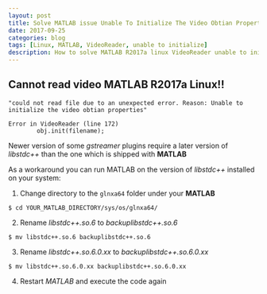 ```yaml
---
layout: post
title: Solve MATLAB issue Unable To Initialize The Video Obtian Properties
date: 2017-09-25
categories: blog
tags: [Linux, MATLAB, VideoReader, unable to initialize]
description: How to solve MATLAB R2017a linux VideoReader unable to initialize issue. 
---
```


## Cannot read video MATLAB R2017a Linux!!

```
"could not read file due to an unexpected error. Reason: Unable to initialize the video obtian properties"

Error in VideoReader (line 172)
		obj.init(filename);
```

Newer version of some *gstreamer* plugins require a later version of *libstdc++* than the one which is shipped with **MATLAB**

As a workaround you can run MATLAB on the version of *libstdc++* installed on your system:

1. Change directory to the `glnxa64` folder under your **MATLAB** 
```
$ cd YOUR_MATLAB_DIRECTORY/sys/os/glnxa64/
``` 

2. Rename *libstdc++.so.6* to *backuplibstdc++.so.6*
```
$ mv libstdc++.so.6 backuplibstdc++.so.6
```

3. Rename *libstdc++.so.6.0.xx* to *backuplibstdc++.so.6.0.xx*
```
$ mv libstdc++.so.6.0.xx backuplibstdc++.so.6.0.xx
```

4. Restart *MATLAB* and execute the code again
